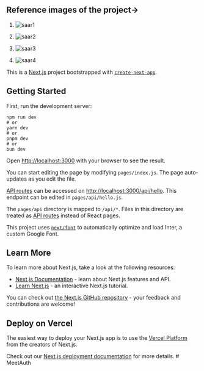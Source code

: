 ## Reference images of the project->

1. ![saar1](https://github.com/yujit2003/saar-meet/assets/97657345/0d10a7b5-7561-4af7-9b48-12c6611bfb7a)

2. ![saar2](https://github.com/yujit2003/saar-meet/assets/97657345/780b673c-b64a-4935-955b-679a2c8e4878)

3. ![saar3](https://github.com/yujit2003/saar-meet/assets/97657345/66c2d027-7da6-4eef-8000-8485856bfa2b)

4. ![saar4](https://github.com/yujit2003/saar-meet/assets/97657345/087dc230-4e6b-47e6-a5b7-55f77e6a87fb)



This is a [Next.js](https://nextjs.org/) project bootstrapped with [`create-next-app`](https://github.com/vercel/next.js/tree/canary/packages/create-next-app).

## Getting Started

First, run the development server:

```
npm run dev
# or
yarn dev
# or
pnpm dev
# or
bun dev
```

Open [http://localhost:3000](http://localhost:3000) with your browser to see the result.

You can start editing the page by modifying `pages/index.js`. The page auto-updates as you edit the file.

[API routes](https://nextjs.org/docs/api-routes/introduction) can be accessed on [http://localhost:3000/api/hello](http://localhost:3000/api/hello). This endpoint can be edited in `pages/api/hello.js`.

The `pages/api` directory is mapped to `/api/*`. Files in this directory are treated as [API routes](https://nextjs.org/docs/api-routes/introduction) instead of React pages.

This project uses [`next/font`](https://nextjs.org/docs/basic-features/font-optimization) to automatically optimize and load Inter, a custom Google Font.

## Learn More

To learn more about Next.js, take a look at the following resources:

- [Next.js Documentation](https://nextjs.org/docs) - learn about Next.js features and API.
- [Learn Next.js](https://nextjs.org/learn) - an interactive Next.js tutorial.

You can check out [the Next.js GitHub repository](https://github.com/vercel/next.js/) - your feedback and contributions are welcome!

## Deploy on Vercel

The easiest way to deploy your Next.js app is to use the [Vercel Platform](https://vercel.com/new?utm_medium=default-template&filter=next.js&utm_source=create-next-app&utm_campaign=create-next-app-readme) from the creators of Next.js.

Check out our [Next.js deployment documentation](https://nextjs.org/docs/deployment) for more details.
#   M e e t A u t h 
 
 
